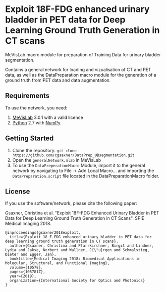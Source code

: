 # Exploit 18F-FDG enhanced urinary bladder in PET data for Deep Learning Ground Truth Generation in CT scans

MeVisLab macro module for preparation of Training Data for urinary bladder segmentation.

Contains a general network for loading and vizualisation of CT and PET data, as well as the DataPreparation macro module for the generation of a ground truth from PET data and data augmentation.

## Requirements

To use the network, you need:

1. [MeVisLab](https://www.mevislab.de/download/) 3.0.1 with a valid licence
2. [Python](https://www.python.org/download/releases/2.7/) 2.7 with [NumPy](http://www.numpy.org/)

## Getting Started

1. Clone the repository:
```git clone https://github.com/cgsaxner/DataPrep_UBsegmentation.git```
2. Open the ```generalNetwork.mlab``` in MeVisLab
3. To use the ```DataPreperationMacro``` Module, import it to the general network by navigating to File -> Add Local Macro... and importing the ```DataPreparation.script``` file located in the DataPreparationMacro folder.

## License

If you use the software/network, please cite the following paper:

Gsaxner, Christina et al. "Exploit 18F-FDG Enhanced Urinary Bladder in PET Data for Deep Learning Ground Truth Generation in CT Scans". SPIE Medical Imaging 2018.

    @inproceedings{gsaxner2018exploit,
      title={Exploit 18 F-FDG enhanced urinary bladder in PET data for deep learning ground truth generation in CT scans},
      author={Gsaxner, Christina and Pfarrkirchner, Birgit and Lindner, Lydia and Jakse, Norbert and Wallner, J{\"u}rgen and Schmalstieg, Dieter and Egger, Jan},
      booktitle={Medical Imaging 2018: Biomedical Applications in Molecular, Structural, and Functional Imaging},
      volume={10578},
      pages={105781Z},
      year={2018},
      organization={International Society for Optics and Photonics}
    }
